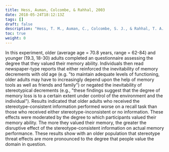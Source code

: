 ```yaml
---
title: Hess, Auman, Colcombe, & Rahhal, 2003
date: 2018-05-24T18:12:13Z
tags: []
draft: false
description: "Hess, T. M., Auman, C., Colcombe, S. J., & Rahhal, T. A. (2003). The impact of stereotype threat on age differences in memory performance. *Journal of Gerontology: Psychological Sciences, 58,* P3–P11."
toc: true
weight: 0
---
```


In this experiment, older (average age = 70.8 years, range = 62-84) and younger (19.3, 18-30) adults completed an questionnaire assessing the degree that they valued their memory ability. Individuals then read newspaper-type reports that either reinforced the inevitability of memory decrements with old age (e.g. "to maintain adequate levels of functioning, older adults may have to increasingly depend upon the help of memory tools as well as friends and family") or negated the inevitability of stereotypical decrements (e.g., "these findings suggest that the degree of memory loss is to a certain extent under control of the environment and the individual"). Results indicated that older adults who received the stereotype-consistent information performed worse on a recall task than those who received either stereotype-inconsistent or no information. These effects were moderated by the degree to which participants valued their memory ability. The more they valued their memory, the greater the disruptive effect of the stereotype-consistent information on actual memory performance. These results show with an older population that stereotype threat effects are more pronounced to the degree that people value the domain in question.
